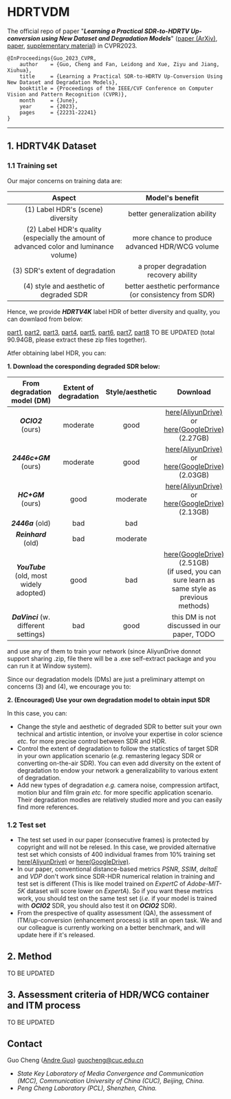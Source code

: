 # HDRTVDM
The official repo of paper
"***Learning a Practical SDR-to-HDRTV Up-conversion using New Dataset and Degradation Models***"
([paper (ArXiv)](https://arxiv.org/abs/2303.13031),
[paper](https://openaccess.thecvf.com/content/CVPR2023/papers/Guo_Learning_a_Practical_SDR-to-HDRTV_Up-Conversion_Using_New_Dataset_and_Degradation_CVPR_2023_paper.pdf),
[supplementary material](https://openaccess.thecvf.com/content/CVPR2023/supplemental/Guo_Learning_a_Practical_CVPR_2023_supplemental.pdf))
in CVPR2023.
    
    @InProceedings{Guo_2023_CVPR,
        author    = {Guo, Cheng and Fan, Leidong and Xue, Ziyu and Jiang, Xiuhua},
        title     = {Learning a Practical SDR-to-HDRTV Up-Conversion Using New Dataset and Degradation Models},
        booktitle = {Proceedings of the IEEE/CVF Conference on Computer Vision and Pattern Recognition (CVPR)},
        month     = {June},
        year      = {2023},
        pages     = {22231-22241}
    }

---

## 1. HDRTV4K Dataset

### 1.1 Training set

Our major concerns on training data are:

| Aspect                                                       |                                   Model's benefit                                    |
|:------------------------------------------------------------:|:------------------------------------------------------------------------------------:|
| (1) Label HDR's (scene) diversity                            |                            better generalization ability                             |
| (2) Label HDR's quality<br>(especially the amount of advanced color and luminance volume)|    more chance to produce advanced HDR/WCG volume        |
| (3) SDR's extent of degradation                              |                         a proper degradation recovery ability                        |
| (4) style and aesthetic of degraded SDR                      |                   better aesthetic performance<br>(or consistency from SDR)             |

Hence, we provide ***HDRTV4K*** label HDR of better diversity and quality, you can downlaod from below:

[part1](https://userscloud.com/wbuaxcxaq19l), [part2](https://userscloud.com/eadf6gazjkm6), [part3](https://userscloud.com/a9j83lvpw10n), [part4](https://userscloud.com/8qtx3d4opav7), [part5](https://userscloud.com/1f08hwr4qj4g), [part6](https://userscloud.com/w1uhctigqwq9), [part7](https://userscloud.com/j0lb7vtinfks), [part8](https://userscloud.com/42nbjfv6fhfx) TO BE UPDATED (total 90.94GB, please extract these zip files together).

Atfer obtaining label HDR, you can:

**1. Download the coresponding degraded SDR below:**

| From degradation model (DM) | Extent of degradation | Style/aesthetic | Download |
|:----:|:---------------------:|:---------------:|:--------:|
| ***OCIO2*** (ours)     | moderate                      | good                | [here(AliyunDrive)](https://www.aliyundrive.com/s/taNs6JGhAVj) or<br>[here(GoogleDrive)](https://drive.google.com/file/d/1eUCqMvUv-dBxHCQ1pW72sw4RvQDbI1o3/view?usp=sharing) (2.27GB)       |
| ***2446c+GM*** (ours)    | moderate                      | good                | [here(AliyunDrive)](https://www.aliyundrive.com/s/taNs6JGhAVj) or<br>[here(GoogleDrive)](https://drive.google.com/file/d/1UouhVb05NfMh8Z7gx3z1v_RcaoSmQEqA/view?usp=sharing) (2.03GB)       |
| ***HC+GM*** (ours)    | good                      | moderate                | [here(AliyunDrive)](https://www.aliyundrive.com/s/UXmUonpgukX) or<br>[here(GoogleDrive)](https://drive.google.com/file/d/1-qv7YPpM3sc_6Nex4UefWv6gEPBe2P2I/view?usp=sharing) (2.13GB)       |
| ***2446a*** (old)    | bad                      | bad                |          |
| ***Reinhard*** (old)    | bad                      | moderate                |          |
| ***YouTube*** (old, most widely adopted)    | good                      | bad                | [here(GoogleDrive)](https://drive.google.com/file/d/1_MuSt3mdpNlqcKp8so_qJMvbVCfGjlyG/view?usp=sharing) (2.51GB)<br>(if used, you can sure learn as same style as previous methods)        |
| ***DaVinci*** (w. different settings) | bad | good | this DM is not discussed in our paper, TODO |

and use any of them to train your network (since AliyunDrive donnot support sharing .zip, file there will be a .exe self-extract package and you can run it at Window system).

Since our degradation models (DMs) are just a preliminary attempt on concerns (3) and (4), we encourage you to:

**2. (Encouraged) Use your own degradation model to obtain input SDR**

In this case, you can:

+ Change the style and aesthetic of degraded SDR to better suit your own technical and artistic intention, or involve your expertise in color science *etc.* for more precise control between SDR and HDR. 
+ Control the extent of degradation to follow the staticstics of target SDR in your own application scenario (*e.g.* remastering legacy SDR or converting on-the-air SDR). You can even add diversity on the extent of degradation to endow your network a generalizability to various extent of degradation.
+ Add new types of degradation *e.g.* camera noise, compression artifact, motion blur and film grain *etc.* for more specific application scenario. Their degradation modles are relatively studied more and you can easily find more references.

### 1.2 Test set

+ The test set used in our paper (consecutive frames) is protected by copyright and will not be relesed. In this case, we provided alternative test set which consists of 400 individual frames from 10% training set [here(AliyunDrive)](https://www.aliyundrive.com/s/QodPeQyJ3C2) or [here(GoogleDrive)](https://drive.google.com/file/d/15VbRZeKVztG4Q_ovVvzo0LzGmW0ThjJf/view?usp=sharing).
+ In our paper, conventional distance-based metrics *PSNR*, *SSIM*, *deltaE* and *VDP* don't work since SDR-HDR numerical relation in training and test set is different (This is like model trained on *ExpertC* of *Adobe-MIT-5K* dataset will score lower on *ExpertA*). So if you want these metrics work, you should test on the same test set (*i.e.* if your model is trained with ***OCIO2*** SDR, you should also test it on ***OCIO2*** SDR).
+ From the prespective of quality assessment (QA), the assessment of ITM/up-conversion (enhancement process) is still an open task. We and our colleague is currently working on a better benchmark, and will update here if it's released.

## 2. Method

TO BE UPDATED

## 3. Assessment criteria of HDR/WCG container and ITM process

TO BE UPDATED

## Contact

Guo Cheng ([Andre Guo](https://orcid.org/orcid=0000-0002-2660-2267)) guocheng@cuc.edu.cn

- *State Key Laboratory of Media Convergence and Communication (MCC),
Communication University of China (CUC), Beijing, China.*
- *Peng Cheng Laboratory (PCL), Shenzhen, China.*
